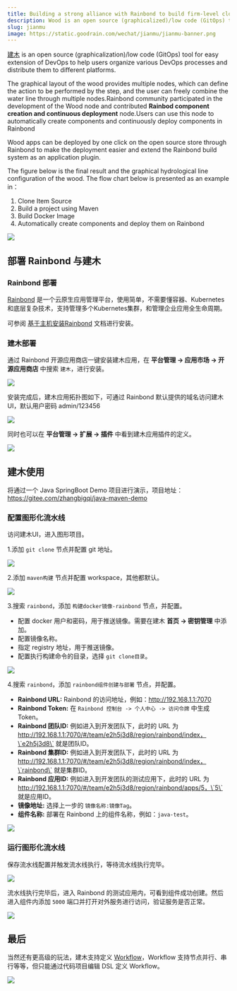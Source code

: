 ```yaml
---
title: Building a strong alliance with Rainbond to build firm-level clouds to apply the life-cycle management system
description: Wood is an open source (graphicalized)/low code (GitOps) tool that is easily extended to the DevOps domain. It can help users easily organize various DevOps processes and distribute them to different platforms for implementation.
slug: jianmu
image: https://static.goodrain.com/wechat/jianmu/jianmu-banner.png
---
```


[建木](https://gitee.com/jianmu-dev/jianmu) is an open source (graphicalization)/low code (GitOps) tool for easy extension of DevOps to help users organize various DevOps processes and distribute them to different platforms.

The graphical layout of the wood provides multiple nodes, which can define the action to be performed by the step, and the user can freely combine the water line through multiple nodes.Rainbond community participated in the development of the Wood node and contributed **Rainbod component creation and continuous deployment** node.Users can use this node to automatically create components and continuously deploy components in Rainbond

Wood apps can be deployed by one click on the open source store through Rainbond to make the deployment easier and extend the Rainbond build system as an application plugin.

The figure below is the final result and the graphical hydrological line configuration of the wood. The flow chart below is presented as an example in：

1. Clone Item Source
2. Build a project using Maven
3. Build Docker Image
4. Automatically create components and deploy them on Rainbond

<!--truncate-->

![](https://static.goodrain.com/wechat/jianmu/1.png)

## 部署 Rainbond 与建木

### Rainbond 部署

[Rainbond](https://www.rainbond.com/) 是一个云原生应用管理平台，使用简单，不需要懂容器、Kubernetes和底层复杂技术，支持管理多个Kubernetes集群，和管理企业应用全生命周期。

可参阅 [基于主机安装Rainbond](https://www.rainbond.com/docs/installation/install-with-ui/) 文档进行安装。

### 建木部署

通过 Rainbond 开源应用商店一键安装建木应用，在 **平台管理 -> 应用市场 -> 开源应用商店** 中搜索 `建木`，进行安装。

![](https://static.goodrain.com/wechat/jianmu/2.png)

安装完成后，建木应用拓扑图如下，可通过 Rainbond 默认提供的域名访问建木 UI，默认用户密码 admin/123456

![](https://static.goodrain.com/wechat/jianmu/3.png)

同时也可以在 **平台管理 -> 扩展 -> 插件** 中看到建木应用插件的定义。

![](https://static.goodrain.com/wechat/jianmu/4.png)

## 建木使用

将通过一个 Java SpringBoot Demo 项目进行演示，项目地址：https://gitee.com/zhangbigqi/java-maven-demo

### 配置图形化流水线

访问建木UI，进入图形项目。

1.添加 `git clone` 节点并配置 git 地址。

![](https://static.goodrain.com/wechat/jianmu/5.png)

2.添加 `maven构建` 节点并配置 workspace，其他都默认。

![](https://static.goodrain.com/wechat/jianmu/6.png)

3.搜索 `rainbond`，添加 `构建docker镜像-rainbond` 节点，并配置。

- 配置 docker 用户和密码，用于推送镜像。需要在建木 **首页 -> 密钥管理** 中添加。
- 配置镜像名称。
- 指定 registry 地址，用于推送镜像。
- 配置执行构建命令的目录，选择 `git clone目录`。

![](https://static.goodrain.com/wechat/jianmu/7.png)

4.搜索 `rainbond`，添加 `rainbond组件创建与部署` 节点，并配置。

- **Rainbond URL:** Rainbond 的访问地址，例如：http://192.168.1.1:7070
- **Rainbond Token:** 在 `Rainbond 控制台 -> 个人中心 -> 访问令牌` 中生成 Token。
- **Rainbond 团队ID:** 例如进入到开发团队下，此时的 URL 为 http://192.168.1.1:7070/#/team/e2h5j3d8/region/rainbond/index，\`e2h5j3d8\` 就是团队ID。
- **Rainbond 集群ID:** 例如进入到开发团队下，此时的 URL 为 http://192.168.1.1:7070/#/team/e2h5j3d8/region/rainbond/index，\`rainbond\` 就是集群ID。
- **Rainbond 应用ID:** 例如进入到开发团队的测试应用下，此时的 URL 为 http://192.168.1.1:7070/#/team/e2h5j3d8/region/rainbond/apps/5，\`5\` 就是应用ID。
- **镜像地址:** 选择上一步的 `镜像名称:镜像Tag`。
- **组件名称:** 部署在 Rainbond 上的组件名称，例如：`java-test`。

![](https://static.goodrain.com/wechat/jianmu/8.png)

### 运行图形化流水线

保存流水线配置并触发流水线执行，等待流水线执行完毕。

![](https://static.goodrain.com/wechat/jianmu/9.png)

流水线执行完毕后，进入 Rainbond 的测试应用内，可看到组件成功创建。然后进入组件内添加 `5000` 端口并打开对外服务进行访问，验证服务是否正常。

![](https://static.goodrain.com/wechat/jianmu/10.png)

## 最后

当然还有更高级的玩法，建木支持定义 [Workflow](https://docs.jianmu.dev/guide/flow-dsl.html#workflow)，Workflow 支持节点并行、串行等等，但只能通过代码项目编辑 DSL 定义 Workflow。

![](https://static.goodrain.com/wechat/jianmu/11.png)